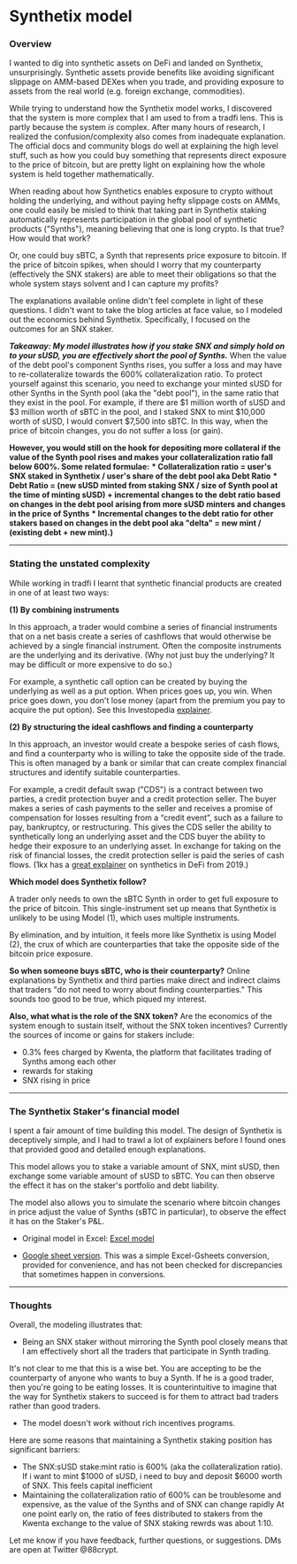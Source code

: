 # Synthetix model

### Overview

I wanted to dig into synthetic assets on DeFi and landed on Synthetix, unsurprisingly. Synthetic assets provide benefits like avoiding significant slippage on AMM-based DEXes when you trade, and providing exposure to assets from the real world (e.g. foreign exchange, commodities).

While trying to understand how the Synthetix model works, I discovered that the system is more complex that I am used to from a tradfi lens. This is partly because the system _is_ complex. After many hours of research, I realized the confusion/complexity also comes from inadequate explanation. The official docs and community blogs do well at explaining the high level stuff, such as how you could buy something that represents direct exposure to the price of bitcoin, but are pretty light on explaining how the whole system is held together mathematically.

When reading about how Synthetics enables exposure to crypto without holding the underlying, and without paying hefty slippage costs on AMMs, one could easily be misled to think that taking part in Synthetix staking automatically represents participation in the global pool of synthetic products ("Synths"), meaning believing that one is long crypto. Is that true? How would that work?

Or, one could buy sBTC, a Synth that represents price exposure to bitcoin. If the price of bitcoin spikes, when should I worry that my counterparty (effectively the SNX stakers) are able to meet their obligations so that the whole system stays solvent and I can capture my profits?

The explanations available online didn't feel complete in light of these questions. I didn't want to take the blog articles at face value, so I modeled out the economics behind Synthetix. Specifically, I focused on the outcomes for an SNX staker.

***Takeaway: My model illustrates how if you stake SNX and simply hold on to your sUSD, you are effectively short the pool of Synths.*** When the value of the debt pool's component Synths rises, you suffer a loss and may have to re-collateralize towards the 600% collateralization ratio. To protect yourself against this scenario, you need to exchange your minted sUSD for other Synths in the Synth pool (aka the "debt pool"), in the same ratio that they exist in the pool. For example, if there are $1 million worth of sUSD and $3 million worth of sBTC in the pool, and I staked SNX to mint $10,000 worth of sUSD, I would convert $7,500 into sBTC. In this way, when the price of bitcoin changes, you do not suffer a loss (or gain).

__However, you would still on the hook for depositing more collateral if the value of the Synth pool rises and makes your collateralization ratio fall below 600%. Some related formulae:__
  __* Collateralization ratio = user's SNX staked in Synthetix / user's share of the debt pool aka Debt Ratio__
  __* Debt Ratio = (new sUSD minted from staking SNX / size of Synth pool at the time of minting sUSD) + incremental changes to the debt ratio based on changes in the debt pool arising from more sUSD minters and changes in the price of Synths__
  __* Incremental changes to the debt ratio for other stakers based on changes in the debt pool aka "delta" = new mint / (existing debt + new mint).)__
____

### Stating the unstated complexity

While working in tradfi I learnt that synthetic financial products are created in one of at least two ways:

**(1) By combining instruments**

In this approach, a trader would combine a series of financial instruments that on a net basis create a series of cashflows that would otherwise be achieved by a single financial instrument. Often the composite instruments are the underlying and its derivative. (Why not just buy the underlying? It may be difficult or more expensive to do so.)

For example, a synthetic call option can be created by buying the underlying as well as a put option. When prices goes up, you win. When price goes down, you don't lose money (apart from the premium you pay to acquire the put option). See this Investopedia [explainer](https://www.investopedia.com/articles/optioninvestor/08/synthetic-options.asp).

**(2) By structuring the ideal cashflows and finding a counterparty**

In this approach, an investor would create a bespoke series of cash flows, and find a counterparty who is willing to take the opposite side of the trade. This is often managed by a bank or similar that can create  complex financial structures and identify suitable counterparties.

For example, a credit default swap ("CDS") is a contract between two parties, a credit protection buyer and a credit protection seller. The buyer makes a series of cash payments to the seller and receives a promise of compensation for losses resulting from a “credit event”, such as a failure to pay, bankruptcy, or restructuring. This gives the CDS seller the ability to synthetically long an underlying asset and the CDS buyer the ability to hedge their exposure to an underlying asset. In exchange for taking on the risk of financial losses, the credit protection seller is paid the series of cash flows. (1kx has a [great explainer](https://medium.com/bollinger-investment-group/synthetic-assets-in-defi-use-cases-opportunities-19b11f57a776) on synthetics in DeFi from 2019.)

**Which model does Synthetix follow?**

A trader only needs to own the sBTC Synth in order to get full exposure to the price of bitcoin. This single-instrument set up means that Synthetix is unlikely to be using Model (1), which uses multiple instruments.

By elimination, and by intuition, it feels more like Synthetix is using Model (2), the crux of which are counterparties that take the opposite side of the bitcoin price exposure.

**So when someone buys sBTC, who is their counterparty?** Online explanations by Synthetix and third parties make direct and indirect claims that traders "do not need to worry about finding counterparties." This sounds too good to be true, which piqued my interest.

**Also, what what is the role of the SNX token?**
Are the economics of the system enough to sustain itself, without the SNX token incentives? Currently the sources of income or gains for stakers include:
* 0.3% fees charged by Kwenta, the platform that facilitates trading of Synths among each other
* rewards for staking
* SNX rising in price

____

### The Synthetix Staker's financial model

I spent a fair amount of time building this model. The design of Synthetix is deceptively simple, and I had to trawl a lot of explainers before I found ones that provided good and detailed enough explanations.

This model allows you to stake a variable amount of SNX, mint sUSD, then exchange some variable amount of sUSD to sBTC. You can then observe the effect it has on the staker's portfolio and debt liability.

The model also allows you to simulate the scenario where bitcoin changes in price adjust the value of Synths (sBTC in particular), to observe the effect it has on the Staker's P&L.

* Original model in Excel: [Excel model](2022-01-28_-_Synthetix_model.xlsx)

* [Google sheet version](https://docs.google.com/spreadsheets/d/1dSg_0sV7kBgdR911jB5-W6vDlghKe1MPSNO6Avm26ZI/). This was a simple Excel-Gsheets conversion, provided for convenience, and has not been checked for discrepancies that sometimes happen in conversions.

____

### Thoughts

Overall, the modeling illustrates that:

* Being an SNX staker without mirroring the Synth pool closely means that I am effectively short all the traders that participate in Synth trading.

It's not clear to me that this is a wise bet. You are accepting to be the counterparty of anyone who wants to buy a Synth. If he is a good trader, then you're going to be eating losses. It is counterintuitive to imagine that the way for Synthetix stakers to succeed is for them to attract bad traders rather than good traders.

* The model doesn't work without rich incentives programs.

Here are some reasons that maintaining a Synthetix staking position has significant barriers:
- The SNX:sUSD stake:mint ratio is 600% (aka the collateralization ratio). If i want to mint $1000 of sUSD, i need to buy and deposit $6000 worth of SNX. This feels capital inefficient
- Maintaining the collateralization ratio of 600% can be troublesome and expensive, as the value of the Synths and of SNX can change rapidly
At one point early on, the ratio of fees distributed to stakers from the Kwenta exchange to the value of SNX staking rewrds was about 1:10.

Let me know if you have feedback, further questions, or suggestions. DMs are open at Twitter @88crypt.
